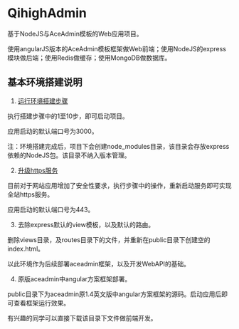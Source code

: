 # QihighAdmin
基于NodeJS与AceAdmin模板的Web应用项目。

使用angularJS版本的AceAdmin模板框架做Web前端；使用NodeJS的express模块做后端；使用Redis做缓存；使用MongoDB做数据库。

## 基本环境搭建说明

1. [运行环境搭建步骤](docs/build.md)

执行搭建步骤中的1至10步，即可启动项目。

应用启动的默认端口号为3000。

注：环境搭建完成后，项目下会创建node_modules目录，该目录会存放express依赖的NodeJS包。该目录不纳入版本管理。

2. [升级https服务](docs/https.md)

目前对于网站应用增加了安全性要求，执行步骤中的操作，重新启动服务即可实现全站https服务。

应用启动的默认端口号为443。

3. 去除express默认的view模板，以及默认的路由。

删除views目录，及routes目录下的文件，并重新在public目录下创建空的index.html。

以此环境作为后续部署aceadmin框架，以及开发WebAPI的基础。

4. 原版aceadmin中angular方案框架部署。

public目录下为aceadmin原1.4英文版中angular方案框架的源码。启动应用后即可查看框架运行效果。

有兴趣的同学可以直接下载该目录下文件做前端开发。